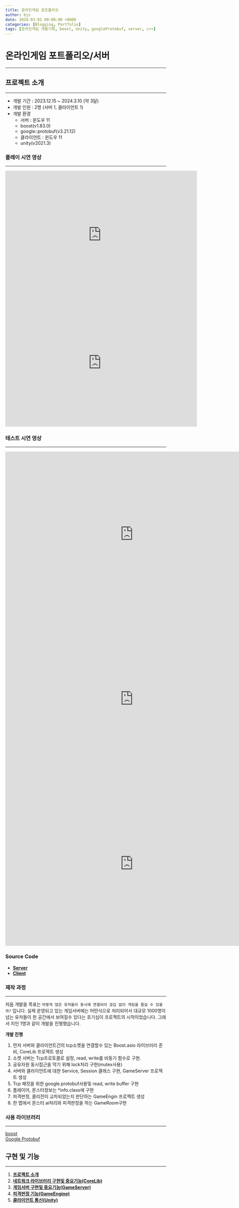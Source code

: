 ```yaml
---
title: 온라인게임 포트폴리오
author: bjs
date: 2024-03-01 00:00:00 +0800
categories: [Blogging, Portfolio]
tags: [온라인게임 개발기록, boost, Unity, googleProtobuf, server, c++]
---
```


# 온라인게임 포트폴리오/서버

---

## 프로젝트 소개

---

- 개발 기간 : 2023.12.15 ~ 2024.3.10 (약 3달)
- 개발 인원 : 2명 (서버 1, 클라이언트 1)
- 개발 환경
  - 서버 : 윈도우 11
  - boost(v1.83.0)
  - google::protobuf(v3.21.12)
  - 클라이언트 : 윈도우 11
  - unity(v2021.3)

### 플레이 시연 영상

---

<iframe width="600" height="400" src="https://www.youtube.com/embed/UeYY-_UfRoY" title="rpg 궁수" frameborder="0" allow="accelerometer; autoplay; clipboard-write; encrypted-media; gyroscope; picture-in-picture; web-share" referrerpolicy="strict-origin-when-cross-origin" allowfullscreen></iframe>
<iframe width="600" height="400" src="https://www.youtube.com/embed/bkWg1QWX7Vs" title="rpg 전사" frameborder="0" allow="accelerometer; autoplay; clipboard-write; encrypted-media; gyroscope; picture-in-picture; web-share" referrerpolicy="strict-origin-when-cross-origin" allowfullscreen></iframe>

### 테스트 시연 영상

---

<iframe width="800" height="515" src="https://www.youtube.com/embed/WXoosvnCQw4" frameborder="0" allowfullscreen></iframe>
<iframe width="800" height="515" src="https://www.youtube.com/embed/k3-c4AiTmxs" frameborder="0" allowfullscreen></iframe>
<iframe width="800" height="515" src="https://www.youtube.com/embed/6-NsowB52Xw" frameborder="0" allowfullscreen></iframe>

### Source Code

- [**Server**](https://github.com/qornwh/GameServerProject)
- [**Client**](https://github.com/Theta08/RpgProject)

### 제작 과정

---

처음 개발을 목표는 `어떻게 많은 유저들이 동시에 연결되어 끊김 없이 게임을 즐길 수 있을까?` 입니다. 실제 운영되고 있는 게임서버에는 어떤식으로 처리되어서 대규모 1000명이 넘는 유저들이 한 공간에서 보여질수 있다는 호기심이 프로젝트의 시작이었습니다. 그래서 지인 1명과 같이 개발을 진행했습니다.

**개발 진행**

1. 먼저 서버와 클라이언트간의 tcp소켓을 연결할수 있는 Boost.asio 라이브러리 준비, CoreLib 프로젝트 생성
2. 소켓 서버는 Tcp프로토콜로 설정, read, write를 비동기 함수로 구현.
3. 공유자원 동시접근을 막기 위해 lock처리 구현(mutex사용)
4. 서버와 클라이언트에 대한 Service, Session 클래스 구현, GameServer 프로젝트 생성
5. Tcp 패킷을 위한 google.protobuf사용및 read, write buffer 구현
6. 플레이어, 몬스터정보는 \*info.class에 구현
7. 피격판정, 콜리전이 교차되었는지 판단하는 GameEngin 프로젝트 생성
8. 한 맵에서 몬스터 ai처리와 피격판정을 하는 GameRoom구현

### 사용 라이브러리

---

[boost](https://www.boost.org/)  
[Google Protobuf](https://protobuf.dev/)

## 구현 및 기능

---

1. [**프로젝트 소개**](/bjsBlog.github.io/posts/OnlineGameportfolio-0)
2. [**네트워크 라이브러리 구현및 중요기능(CoreLib)**](/bjsBlog.github.io/posts/OnlineGameportfolio-1)
3. [**게임서버 구현및 중요기능(GameServer)**](/bjsBlog.github.io/posts/OnlineGameportfolio-2)
4. [**피격판정 기능(GameEngine)**](/bjsBlog.github.io/posts/OnlineGameportfolio-3)
5. [**클라이언트 통신(Unity)**](/bjsBlog.github.io/posts/OnlineGameportfolio-4)
